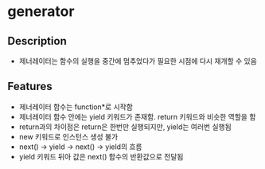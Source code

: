 # generator

## Description
-  제너레이터는 함수의 실행을 중간에 멈추었다가 필요한 시점에 다시 재개할 수 있음

## Features
- 제너레이터 함수는 function*로 시작함
- 제너레이터 함수 안에는 yield 키워드가 존재함. return 키워드와 비슷한 역할을 함
- return과의 차이점은 return은 한번만 실행되지만, yield는 여러번 실행됨
- new 키워드로 인스턴스 생성 불가
- next() -> yield -> next() -> yield의 흐름
- yield 키워드 뒤아 값은 next() 함수의 반환값으로 전달됨